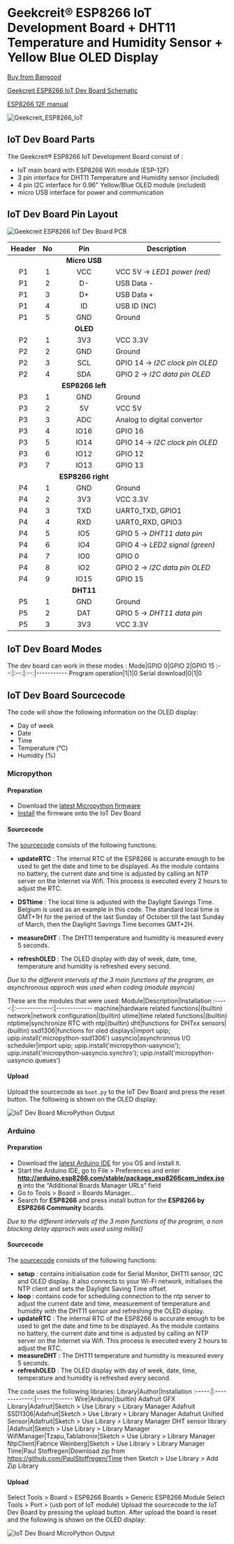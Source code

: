 # Geekcreit® ESP8266 IoT Development Board + DHT11 Temperature and Humidity Sensor + Yellow Blue OLED Display

[Buy from Bangood](https://www.banggood.com/Geekcreit-ESP8266-IoT-Development-Board-DHT11-Temperature-and-Humidity-Yellow-Blue-OLED-Display-SDK-Programming-Wifi-Module-p-1471313.html?rmmds=myorder&cur_warehouse=CN)

[Geekcreit ESP8266 IoT Dev Board Schematic](resources/geekcreit_esp8266_iot_dev_board_schematic.pdf)

[ESP8266 12F manual](resources/ESP-12F.pdf)

![Geekcreit_ESP8266_IoT](images/geekcreit_ESP8266_iot_dev_board.jpg)

## IoT Dev Board Parts
The Geekcreit® ESP8266 IoT Development Board consist of :
* IoT main board with ESP8266 Wifi module (ESP-12F)
* 3 pin interface for DHT11 Temperature and Humidity sensor (included)
* 4 pin I2C interface for 0.96" Yellow/Blue OLED module (included)
* micro USB interface for power and communication

## IoT Dev Board Pin Layout 
![Geekcreit ESP8266 IoT Dev Board PCB](images/geekcreit_ESP8266_iot_dev_board_pcb.jpg)

Header|No|Pin|Description
:--:|:--:|:--:|-----------
|||**Micro USB**
P1|1|VCC|VCC 5V -> *LED1 power (red)*
P1|2|D-|USB Data -
P1|3|D+|USB Data +
P1|4|ID|USB ID (NC)
P1|5|GND|Ground
|||**OLED**
|P2|1|3V3|VCC 3.3V
|P2|2|GND|Ground
|P2|3|SCL|GPIO 14 -> *I2C clock pin OLED*
|P2|4|SDA|GPIO 2 -> *I2C data pin OLED*
|||**ESP8266 left** 
P3|1|GND|Ground
P3|2|5V|VCC 5V
P3|3|ADC|Analog to digital convertor
P3|4|IO16|GPIO 16
P3|5|IO14|GPIO 14 -> *I2C clock pin OLED*
P3|6|IO12|GPIO 12
P3|7|IO13|GPIO 13
|||**ESP8266 right**
P4|1|GND|Ground
P4|2|3V3|VCC 3.3V
P4|3|TXD|UART0_TXD, GPIO1
P4|4|RXD|UART0_RXD, GPIO3
P4|5|IO5|GPIO 5 -> *DHT11 data pin*
P4|6|IO4|GPIO 4 -> *LED2 signal (green)*
P4|7|IO0|GPIO 0
P4|8|IO2|GPIO 2 -> *I2C data pin OLED*
P4|9|IO15|GPIO 15
|||**DHT11**
P5|1|GND|Ground
P5|2|DAT|GPIO 5 -> *DHT11 data pin*
P5|3|3V3|VCC 3.3V

## IoT Dev Board Modes
The dev board can work in these modes :
Mode|GPIO 0|GPIO 2|GPIO 15
:--:|:--:|:--:|-----------
Program operation|1|1|0
Serial download|0|1|0

## IoT Dev Board Sourcecode

The code will show the following information on the OLED display:
- Day of week
- Date
- Time
- Temperature (°C)
- Humidity (%)

### Micropython

#### Preparation
- Download the [latest Micropython firmware](https://micropython.org/resources/firmware/esp8266-20191220-v1.12.bin)
- [Install](http://docs.micropython.org/en/latest/esp8266/tutorial/intro.html#deploying-the-firmware) the firmware onto the IoT Dev Board 

#### Sourcecode
The [sourcecode](sourcecode/micropython/esp8266_dht11_oled.py) consists of the following functions:
- **updateRTC** : The internal RTC of the ESP8266 is accurate enough to be used to get the date and time to be displayed. As the module contains no battery, the current date and time is adjusted by calling an NTP server on the Internet via Wifi. This process is executed every 2 hours to adjust the RTC.
- **DSTtime** : The local time is adjusted with the Daylight Savings Time. Belgium is used as an example in this code. The standard local time is GMT+1H for the period of the last Sunday of October till the last Sunday of March, then the Daylight Savings Time becomes GMT+2H.

- **measureDHT** : The DHT11 temperature and humidity is measured every 5 seconds.
- **refreshOLED** : The OLED display with day of week, date, time, temperature and humidity is refreshed every second.

*Due to the different intervals of the 3 main functions of the program, an asynchronous approch was used when coding (module asyncio)*


These are the modules that were used:
Module|Description|Installation
:-----:|:-------------:|-------------
machine|hardware related functions|(builtin)
network|network configuration|(builtin)
utime|time related functions|(builtin)
ntptime|synchronize RTC with ntp|(builtin)
dht|functions for DHTxx sensors|(builtin)
ssd1306|functions for oled displays|import upip; upip.install('micropython-ssd1306')
uasyncio|asynchronous I/O scheduler|import upip; upip.install('micropython-uasyncio'); upip.install('micropython-uasyncio.synchro'); upip.install('micropython-uasyncio.queues')

#### Upload

Upload the sourcecode as ```boot.py``` to the IoT Dev Board and press the reset button. The following is shown on the OLED display:

![IoT Dev Board MicroPython Output](images/geekcreit_ESP8266_iot_dev_board_micropython.jpg)

### Arduino

#### Preparation
- Download the [latest Arduino IDE](https://www.arduino.cc/en/Main/Software) for you OS and install it.
- Start the Arduino IDE, go to File > Preferences and enter **http://arduino.esp8266.com/stable/package_esp8266com_index.json** into the “Additional Boards Manager URLs” field
- Go to Tools > Board > Boards Manager…
- Search for **ESP8266** and press install button for the **ESP8266 by ESP8266 Community** boards.

*Due to the different intervals of the 3 main functions of the program, a non blocking delay approch was used using millis()*
#### Sourcecode

The [sourcecode](sourcecode/arduino/esp8266_dht_oled.ino) consists of the following functions:

- **setup** : contains initialisation code for Serial Monitor, DHT11 sensor, I2C and OLED display. It also connects to your Wi-Fi network, initialises the NTP client and sets the Daylight Saving Time offset.
- **loop** : contains code for scheduling connection to the ntp server to adjust the current date and time, measurement of temperature and humidity with the DHT11 sensor and refreshing the OLED display.
- **updateRTC** : The internal RTC of the ESP8266 is accurate enough to be used to get the date and time to be displayed. As the module contains no battery, the current date and time is adjusted by calling an NTP server on the Internet via Wifi. This process is executed every 2 hours to adjust the RTC.
- **measureDHT** : The DHT11 temperature and humidity is measured every 5 seconds.
- **refreshOLED** : The OLED display with day of week, date, time, temperature and humidity is refreshed every second.

The code uses the following libraries:
Library|Author|Installation
:-----:|:-------------:|-------------
Wire|Arduino|(builtin)
Adafruit GFX Library|Adafruit|Sketch > Use Library > Library Manager
Adafruit SSD1306|Adafruit|Sketch > Use Library > Library Manager
Adafruit Unified Sensor|Adafruit|Sketch > Use Library > Library Manager
DHT sensor library |Adafruit|Sketch > Use Library > Library Manager
WifiManager|Tzapu,Tablatronix|Sketch > Use Library > Library Manager
NtpClient|Fabrice Weinberg|Sketch > Use Library > Library Manager
Time|Paul Stoffregen|Download zip from https://github.com/PaulStoffregen/Time then Sketch > Use Library > Add Zip Library 

#### Upload

Select Tools > Board > ESP8266 Boards > Generic ESP8266 Module
Select Tools > Port > (usb port of IoT module)
Upload the sourcecode to the IoT Dev Board by pressing the upload button. After upload the board is reset and the following is shown on the OLED display:

![IoT Dev Board MicroPython Output](images/geekcreit_ESP8266_iot_dev_board_arduino.jpg)
